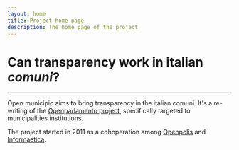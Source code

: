 ```yaml
---
layout: home
title: Project home page
description: The home page of the project
---
```


Can transparency work in italian _comuni_?
==========================================

*****
Open municipio aims to bring transparency in the italian comuni. It's a re-writing of the <a href="http://www.openpolis.it/progetti/openparlamento">Openparlamento project</a>, specifically targeted to municipalities institutions.

The project started in 2011 as a cohoperation among <a href="http://www.openpolis.it">Openpolis</a> and <a href="http://www.informaetica.it">Informaetica</a>.
    

    
